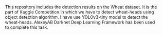 This repository includes the detection results on the Wheat dataset. It is the part of Kaggle Competition in which we have to detect wheat-heads using object detection algorithm.
I have use YOLOv3-tiny model to detect the wheat-heads. AlexeyAB Darknet Deep Learning Framework has been used to complete this task.
